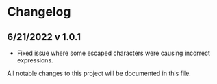 # Changelog

## 6/21/2022 v 1.0.1

- Fixed issue where some escaped characters were causing incorrect expressions.

All notable changes to this project will be documented in this file.